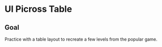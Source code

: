 # UI Picross Table

<!-- ## [Live Demo]() -->

## Goal

Practice with a table layout to recreate a few levels from the popular game.